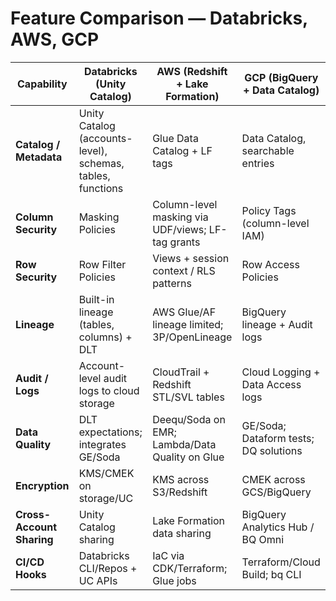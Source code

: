 # Feature Comparison — Databricks, AWS, GCP

| Capability | Databricks (Unity Catalog) | AWS (Redshift + Lake Formation) | GCP (BigQuery + Data Catalog) |
|---|---|---|---|
| **Catalog / Metadata** | Unity Catalog (accounts-level), schemas, tables, functions | Glue Data Catalog + LF tags | Data Catalog, searchable entries |
| **Column Security** | Masking Policies | Column-level masking via UDF/views; LF-tag grants | Policy Tags (column-level IAM) |
| **Row Security** | Row Filter Policies | Views + session context / RLS patterns | Row Access Policies |
| **Lineage** | Built-in lineage (tables, columns) + DLT | AWS Glue/AF lineage limited; 3P/OpenLineage | BigQuery lineage + Audit logs |
| **Audit / Logs** | Account-level audit logs to cloud storage | CloudTrail + Redshift STL/SVL tables | Cloud Logging + Data Access logs |
| **Data Quality** | DLT expectations; integrates GE/Soda | Deequ/Soda on EMR; Lambda/Data Quality on Glue | GE/Soda; Dataform tests; DQ solutions |
| **Encryption** | KMS/CMEK on storage/UC | KMS across S3/Redshift | CMEK across GCS/BigQuery |
| **Cross-Account Sharing** | Unity Catalog sharing | Lake Formation data sharing | BigQuery Analytics Hub / BQ Omni |
| **CI/CD Hooks** | Databricks CLI/Repos + UC APIs | IaC via CDK/Terraform; Glue jobs | Terraform/Cloud Build; bq CLI |


